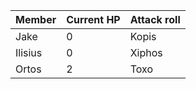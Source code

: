 | Member  | Current HP | Attack roll |
| ------- | ---------- | ----------- |
| Jake    | 0          | Kopis       |
| Ilisius | 0          | Xiphos      |
| Ortos   | 2          | Toxo        |

